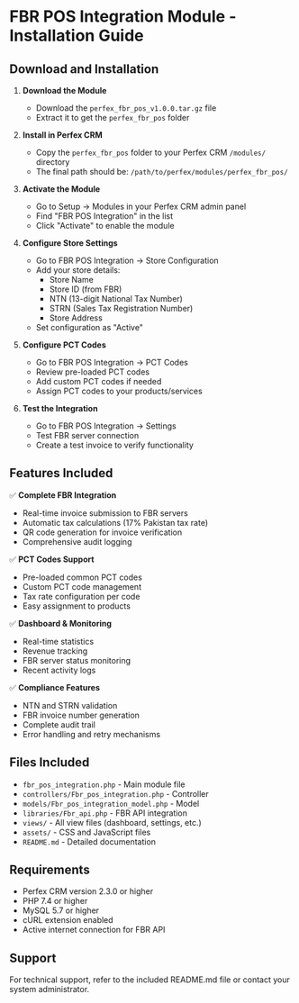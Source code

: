 # FBR POS Integration Module - Installation Guide

## Download and Installation

1. **Download the Module**
   - Download the `perfex_fbr_pos_v1.0.0.tar.gz` file
   - Extract it to get the `perfex_fbr_pos` folder

2. **Install in Perfex CRM**
   - Copy the `perfex_fbr_pos` folder to your Perfex CRM `/modules/` directory
   - The final path should be: `/path/to/perfex/modules/perfex_fbr_pos/`

3. **Activate the Module**
   - Go to Setup → Modules in your Perfex CRM admin panel
   - Find "FBR POS Integration" in the list
   - Click "Activate" to enable the module

4. **Configure Store Settings**
   - Go to FBR POS Integration → Store Configuration
   - Add your store details:
     - Store Name
     - Store ID (from FBR)
     - NTN (13-digit National Tax Number)
     - STRN (Sales Tax Registration Number)
     - Store Address
   - Set configuration as "Active"

5. **Configure PCT Codes**
   - Go to FBR POS Integration → PCT Codes
   - Review pre-loaded PCT codes
   - Add custom PCT codes if needed
   - Assign PCT codes to your products/services

6. **Test the Integration**
   - Go to FBR POS Integration → Settings
   - Test FBR server connection
   - Create a test invoice to verify functionality

## Features Included

✅ **Complete FBR Integration**
- Real-time invoice submission to FBR servers
- Automatic tax calculations (17% Pakistan tax rate)
- QR code generation for invoice verification
- Comprehensive audit logging

✅ **PCT Codes Support**
- Pre-loaded common PCT codes
- Custom PCT code management
- Tax rate configuration per code
- Easy assignment to products

✅ **Dashboard & Monitoring**
- Real-time statistics
- Revenue tracking
- FBR server status monitoring
- Recent activity logs

✅ **Compliance Features**
- NTN and STRN validation
- FBR invoice number generation
- Complete audit trail
- Error handling and retry mechanisms

## Files Included

- `fbr_pos_integration.php` - Main module file
- `controllers/Fbr_pos_integration.php` - Controller
- `models/Fbr_pos_integration_model.php` - Model
- `libraries/Fbr_api.php` - FBR API integration
- `views/` - All view files (dashboard, settings, etc.)
- `assets/` - CSS and JavaScript files
- `README.md` - Detailed documentation

## Requirements

- Perfex CRM version 2.3.0 or higher
- PHP 7.4 or higher
- MySQL 5.7 or higher
- cURL extension enabled
- Active internet connection for FBR API

## Support

For technical support, refer to the included README.md file or contact your system administrator.